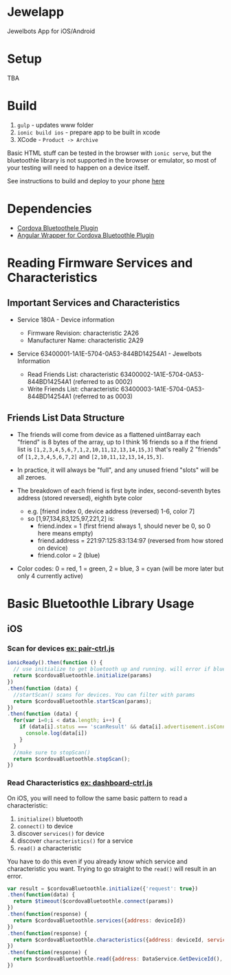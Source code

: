 # Jewelapp
Jewelbots App for iOS/Android

# Setup

TBA

# Build

1. `gulp` - updates www folder
2. `ionic build ios` - prepare app to be built in xcode
3. XCode - `Product -> Archive`

Basic HTML stuff can be tested in the browser with `ionic serve`, but the bluetoothle library is not 
supported in the browser or emulator, so most of your testing will need to happen on a device itself.  
  
See instructions to build and deploy to your phone [here](https://github.com/Jewelbots/jewelapp/wiki/Build-and-Deploy-for-Dev-Testing)

# Dependencies

- [Cordova Bluetoothele Plugin](https://github.com/randdusing/cordova-plugin-bluetoothle)
- [Angular Wrapper for Cordova Bluetoothle Plugin](https://github.com/Jewelbots/ng-cordova-bluetoothle)

# Reading Firmware Services and Characteristics

## Important Services and Characteristics

- Service 180A - Device information
    - Firmware Revision: characteristic 2A26
    - Manufacturer Name: characteristic 2A29
    
- Service 63400001-1A1E-5704-0A53-844BD14254A1 - Jewelbots Information
    - Read Friends List: characteristic 63400002-1A1E-5704-0A53-844BD14254A1 (referred to as 0002)
    - Write Friends List: characteristic 63400003-1A1E-5704-0A53-844BD14254A1 (referred to as 0003)
    
## Friends List Data Structure

- The friends will come from device as a flattened uint8array
each "friend" is 8 bytes of the array, up to I think 16 friends
so a if the friend list is `[1,2,3,4,5,6,7,1,2,10,11,12,13,14,15,3]` that's 
really 2 "friends" of `[1,2,3,4,5,6,7,2]` and `[2,10,11,12,13,14,15,3]`.  
  
- In practice, it will always be "full", and any unused friend "slots" will be all zeroes.  

- The breakdown of each friend is first byte index, second-seventh bytes address (stored reversed), eighth byte color
    * e.g. [friend index 0, device address (reversed) 1-6, color 7]
    * so [1,97,134,83,125,97,221,2] is:
        * friend.index = 1 (first friend always 1, should never be 0, so 0 here means empty)
        * friend.address = 221:97:125:83:134:97 (reversed from how stored on device)
        * friend.color = 2 (blue)

- Color codes: 0 = red, 1 = green, 2 = blue, 3 = cyan (will be more later but only 4 currently active)

# Basic Bluetoothle Library Usage

## iOS

### Scan for devices [ex: pair-ctrl.js](https://github.com/Jewelbots/jewelapp/blob/master/app/scripts/registration/pair-ctrl.js#L59)

```js
ionicReady().then(function () {
  // use initialize to get bluetooth up and running. will error if bluetooth not enabled on phone
  return $cordovaBluetoothle.initialize(params)
})
.then(function (data) {
  //startScan() scans for devices. You can filter with params
  return $cordovaBluetoothle.startScan(params);
})
.then(function (data) {
  for(var i=0;i < data.length; i++) {
    if (data[i].status === 'scanResult' && data[i].advertisement.isConnectable) {
      console.log(data[i])
    }
  }
  //make sure to stopScan()
  return $cordovaBluetoothle.stopScan();
})
```

### Read Characteristics [ex: dashboard-ctrl.js](https://github.com/Jewelbots/jewelapp/blob/master/app/scripts/dashboard/dashboard-ctrl.js#L96)

On iOS, you will need to follow the same basic pattern to read a characteristic:
1. `initialize()` bluetooth
2. `connect()` to device
3. discover `services()` for device
4. discover `characteristics()` for a service
5. `read()` a characteristic

You have to do this even if you already know which service and characteristic you want. Trying to go straight to the `read()` will result in an error.  
  
```js
var result = $cordovaBluetoothle.initialize({'request': true})
.then(function(data) {
  return $timeout($cordovaBluetoothle.connect(params))
})
.then(function(response) {
  return $cordovaBluetoothle.services({address: deviceId})
})
.then(function(response) {
  return $cordovaBluetoothle.characteristics({address: deviceId, service: "180A"});
})
.then(function(response) {
  return $cordovaBluetoothle.read({address: DataService.GetDeviceId(), service: "180A", characteristic: "2A26"})
})
```
